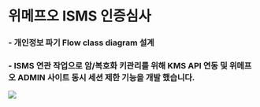 # 위메프오 ISMS 인증심사
### - 개인정보 파기 Flow class diagram 설계
### - ISMS 연관 작업으로 암/복호화 키관리를 위해 KMS API 연동 및 위메프오 ADMIN 사이트 동시 세션 제한 기능을 개발 했습니다.

![](https://user-images.githubusercontent.com/48572149/213777257-d071c4c7-6666-44c7-b10c-c13e6fe4a1c8.png)
